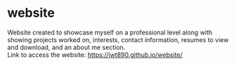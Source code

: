 # website

Website created to showcase myself on a professional level along with showing projects worked on, interests, contact information, resumes to view and download, and an about me section.  
Link to access the website: https://jwt890.github.io/website/
